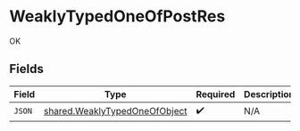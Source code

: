 # WeaklyTypedOneOfPostRes

OK


## Fields

| Field                                                                          | Type                                                                           | Required                                                                       | Description                                                                    |
| ------------------------------------------------------------------------------ | ------------------------------------------------------------------------------ | ------------------------------------------------------------------------------ | ------------------------------------------------------------------------------ |
| `JSON`                                                                         | [shared.WeaklyTypedOneOfObject](../../models/shared/weaklytypedoneofobject.md) | :heavy_check_mark:                                                             | N/A                                                                            |